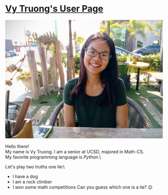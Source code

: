 # [Vy Truong's User Page](https://turtleninja.github.io/cse110-lab1/)

![](img/profile_pic.jpg)


Hello there!\
My name is Vy Truong. I am a senior at UCSD, majored in Math-CS.\
My favorite programming language is *Python*.\

Let's play two truths one lie:\
- I have a dog
- I am a rock climber
- I won some math competitions
Can you guess which one is a lie? :wink: